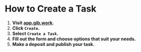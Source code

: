 # How to Create a Task

1. **Visit** [**app.gib.work**](https://app.gib.work)**.**
2. **Click `Create`.**
3. **Select `Create a Task`.**
4. **Fill out the form and choose options that suit your needs.**
5. **Make a deposit and publish your task.**
